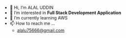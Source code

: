- 👋 Hi, I’m ALAL UDDIN
- 👀 I’m interested in **Full Stack Development Application**
- 🌱 I’m currently learning AWS
- 📫 How to reach me ...
     - alalu75666@gmail.com


